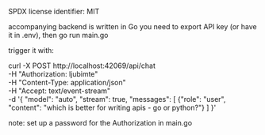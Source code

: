 SPDX license identifier: MIT


accompanying backend is written in Go
you need to export API key (or have it in .env), then go run main.go

trigger it with:

curl -X POST http://localhost:42069/api/chat \
     -H "Authorization: ljubimte" \
     -H "Content-Type: application/json" \
     -H "Accept: text/event-stream" \
     -d '{
       "model": "auto",
       "stream": true,
       "messages": [
         {"role": "user", "content": "which is better for writing apis - go or python?"}
       ]
     }'

note: set up a password for the Authorization in main.go
